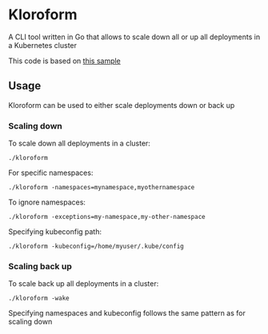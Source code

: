# Kloroform

A CLI tool written in Go that allows to scale down all or up all deployments in a Kubernetes cluster

This code is based on [this sample](https://github.com/kubernetes/client-go/tree/master/examples/out-of-cluster-client-configuration)

## Usage

Kloroform can be used to either scale deployments down or back up

### Scaling down

To scale down all deployments in a cluster:

```
./kloroform
```

For specific namespaces:

```
./kloroform -namespaces=mynamespace,myothernamespace
```

To ignore namespaces:

```
./kloroform -exceptions=my-namespace,my-other-namespace
```

Specifying kubeconfig path:

```
./kloroform -kubeconfig=/home/myuser/.kube/config
```

### Scaling back up

To scale back up all deployments in a cluster:

```
./kloroform -wake
```

Specifying namespaces and kubeconfig follows the same pattern as for scaling down

